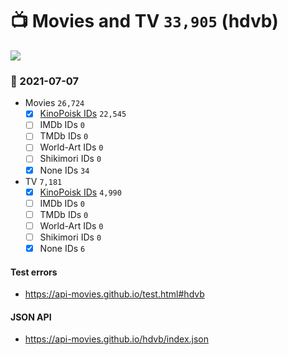 # :tv: Movies and TV `33,905` (hdvb)

<a href="https://API-Movies.github.io"><img src="https://API-Movies.github.io/banner.png?cache"></a>

### :date: 2021-07-07
- Movies `26,724`
  - [x] <a href="https://API-Movies.github.io/hdvb/movie_kinopoisk_ids.json">KinoPoisk IDs</a> `22,545`
  - [ ] IMDb IDs `0`
  - [ ] TMDb IDs `0`
  - [ ] World-Art IDs `0`
  - [ ] Shikimori IDs `0`
  - [x] None IDs `34`
- TV `7,181`
  - [x] <a href="https://API-Movies.github.io/hdvb/tv_kinopoisk_ids.json">KinoPoisk IDs</a> `4,990`
  - [ ] IMDb IDs `0`
  - [ ] TMDb IDs `0`
  - [ ] World-Art IDs `0`
  - [ ] Shikimori IDs `0`
  - [x] None IDs `6`
#### Test errors
- <a href='https://api-movies.github.io/test.html#hdvb'>https://api-movies.github.io/test.html#hdvb</a>
#### JSON API
- <a href='https://api-movies.github.io/hdvb/index.json'>https://api-movies.github.io/hdvb/index.json</a>
